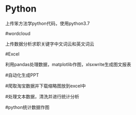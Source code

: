 # Python
上传笨方法学python代码，使用python3.7


#wordcloud

上传数据分析求职关键字中文词云和英文词云

#Excel

利用pandas处理数据，matplotlib作图，xlsxwrite生成图文报表

#自动化生成PPT

#爬取淘宝数据并下载缩略图放到excel中

#处理文本数据，清洗并进行统计分析

#python统计数据作图
